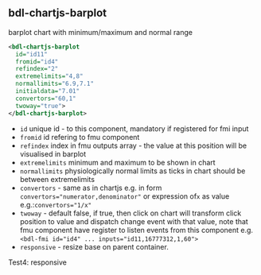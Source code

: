## bdl-chartjs-barplot

barplot chart with minimum/maximum and normal range
```xml
<bdl-chartjs-barplot
  id="id11"
  fromid="id4"
  refindex="2"
  extremelimits="4,8"
  normallimits="6.9,7.1"
  initialdata="7.01"
  convertors="60,1"
  twoway="true">
</bdl-chartjs-barplot>
```
<bdl-chartjs-barplot
  id="id11"
  fromid="id4"
  refindex="2"
  extremelimits="0,1"
  normallimits="0.93,0.99"
  initialdata="0.995132"
  convertors="1,1"
  twoway="true">
</bdl-chartjs-barplot>
<bdl-chartjs-barplot
  id="id11"
  fromid="id4"
  refindex="2"
  extremelimits="0,1"
  normallimits="0.93,0.99"
  initialdata="0.972634"
  convertors="1,1"
  twoway="true">
</bdl-chartjs-barplot>
<bdl-chartjs-barplot
  id="id11"
  fromid="id4"
  refindex="2"
  extremelimits="0,1"
  normallimits="0.93,0.99"
  initialdata="0.9506563"
  convertors="1,1"
  twoway="true">
</bdl-chartjs-barplot>
<bdl-chartjs-barplot
  id="id11"
  fromid="id4"
  refindex="2"
  extremelimits="0,1"
  normallimits="0.93,0.99"
  initialdata="0.9313412526"
  convertors="1,1"
  twoway="true">
</bdl-chartjs-barplot>



  * `id` unique id - to this component, mandatory if registered for fmi input
  * `fromid` id refering to fmu component
  * `refindex` index in fmu outputs array - the value at this position will be visualised in barplot
  * `extremelimits` minimum and maximum to be shown in chart
  * `normallimits` physiologically normal limits as ticks in chart should be between extremelimits
  * `convertors` - same as in chartjs e.g. in form `convertors="numerator,denominator"` or expression of`x` as value e.g.:`convertors="1/x"` 
  * `twoway` - default false, if true, then click on chart will transform click position to value and dispatch change event with that value, note that fmu component have register to listen events from this component e.g. `<bdl-fmi id="id4" ... inputs="id11,16777312,1,60">`
  * `responsive` - resize base on parent container.
   
Test4: responsive
<div class="w3-row">
<div class="w3-third">
<bdl-chartjs-barplot id="id11" fromid="id4"  refindex="2"  extremelimits="4,10"  normallimits="6.9,7.1" responsive="true" labels="ph"></bdl-chartjs-barplot>
<bdl-chartjs-barplot id="id11" fromid="id4"  refindex="2"  extremelimits="0,1"  normallimits="0.93,0.99" responsive="true" labels="sO2" initialdata="0.97"></bdl-chartjs-barplot>
</div>
<div class="w3-rest">
<bdl-chartjs-barplot id="id11" fromid="id4"  refindex="2"  extremelimits="4,10"  normallimits="6.9,7.1" responsive="true" labels="ph"></bdl-chartjs-barplot>
</div>
</div>